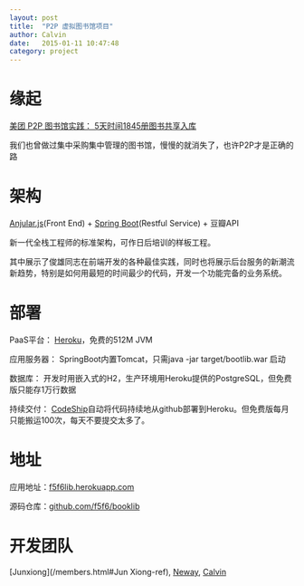 ```yaml
---
layout: post
title:  "P2P 虚拟图书馆项目"
author: Calvin
date:   2015-01-11 10:47:48
category: project
---
```


# 缘起

[美团 P2P 图书馆实践： 5天时间1845册图书共享入库](http://tech.meituan.com/mt-library-introduce.html)

我们也曾做过集中采购集中管理的图书馆，慢慢的就消失了，也许P2P才是正确的路

# 架构

[Anjular.js](https://angularjs.org/)(Front End) + [Spring Boot](http://projects.spring.io/spring-boot/)(Restful Service) + 豆瓣API

新一代全栈工程师的标准架构，可作日后培训的样板工程。

其中展示了俊雄同志在前端开发的各种最佳实践，同时也将展示后台服务的新潮流新趋势，特别是如何用最短的时间最少的代码，开发一个功能完备的业务系统。


# 部署

PaaS平台： [Heroku](https://www.heroku.com)，免费的512M JVM

应用服务器： SpringBoot内置Tomcat，只需java -jar target/bootlib.war 启动

数据库： 开发时用嵌入式的H2，生产环境用Heroku提供的PostgreSQL，但免费版只能存1万行数据

持续交付： [CodeShip](https://codeship.com)自动将代码持续地从github部署到Heroku。但免费版每月只能搬运100次，每天不要提交太多了。

# 地址

应用地址：[f5f6lib.herokuapp.com](http://f5f6lib.herokuapp.com)

源码仓库：[github.com/f5f6/booklib](http://www.github.com/f5f6/booklib)

# 开发团队

[Junxiong](/members.html#Jun Xiong-ref), [Neway](/members.html#Neway-ref), [Calvin](/members.html#Calvin-ref)
